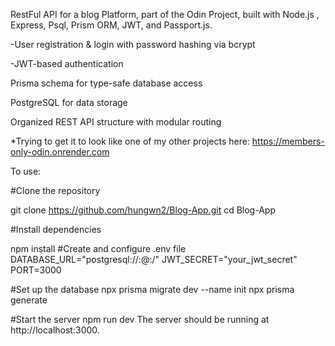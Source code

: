 RestFul API for a blog Platform, part of the Odin Project, built with Node.js , Express, Psql, Prism ORM, JWT, and Passport.js.

-User registration & login with password hashing via bcrypt

-JWT-based authentication 


Prisma schema for type-safe database access

PostgreSQL for  data storage

Organized REST API structure with modular routing


*Trying to get it to look like one of my other projects here: https://members-only-odin.onrender.com


To use:

#Clone the repository

git clone https://github.com/hungwn2/Blog-App.git
cd Blog-App

#Install dependencies

npm install
#Create and configure .env file
DATABASE_URL="postgresql://<user>:<password>@<host>:<port>/<database>"
JWT_SECRET="your_jwt_secret"
PORT=3000

#Set up the database
npx prisma migrate dev --name init
npx prisma generate

#Start the server
npm run dev
The server should be running at http://localhost:3000.
